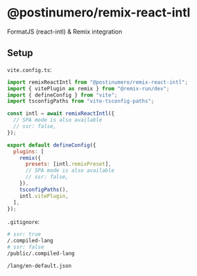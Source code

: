 # @postinumero/remix-react-intl

FormatJS (react-intl) & Remix integration

## Setup

`vite.config.ts`:

```js
import remixReactIntl from "@postinumero/remix-react-intl";
import { vitePlugin as remix } from "@remix-run/dev";
import { defineConfig } from "vite";
import tsconfigPaths from "vite-tsconfig-paths";

const intl = await remixReactIntl({
  // SPA mode is also available
  // ssr: false,
});

export default defineConfig({
  plugins: [
    remix({
      presets: [intl.remixPreset],
      // SPA mode is also available
      // ssr: false,
    }),
    tsconfigPaths(),
    intl.vitePlugin,
  ],
});
```

`.gitignore`:

```sh
# ssr: true
/.compiled-lang
# ssr: false
/public/.compiled-lang

/lang/en-default.json
```
